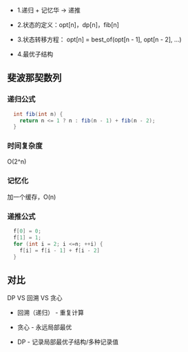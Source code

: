 - 1.递归 + 记忆华 -> 递推

- 2.状态的定义：opt[n]，dp[n]，fib[n]

- 3.状态转移方程： opt[n] = best_of(opt[n - 1], opt[n - 2], ...)

- 4.最优子结构


## 斐波那契数列
### 递归公式
```java
  int fib(int n) {
    return n <= 1 ? n : fib(n - 1) + fib(n - 2);
  }
```

### 时间复杂度
O(2^n)

### 记忆化
加一个缓存，O(n)

### 递推公式
```java 
  f[0] = 0;
  f[1] = 1;
  for (int i = 2; i <=n; ++i) {
    f[i] = f[i - 1] + f[i - 2]
  }
```

## 对比
DP VS 回溯 VS 贪心

- 回溯（递归） - 重复计算

- 贪心 - 永远局部最优

- DP - 记录局部最优子结构/多种记录值
